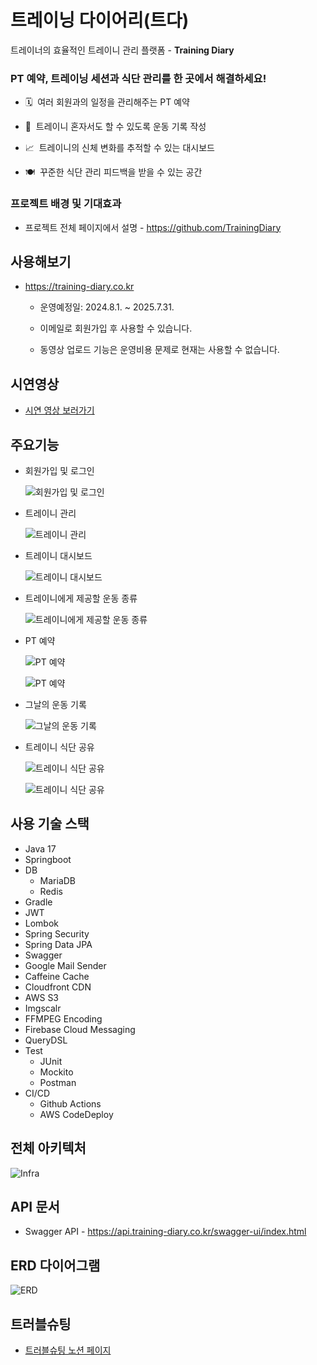 # 트레이닝 다이어리(트다)

트레이너의 효율적인 트레이니 관리 플랫폼 - **Training Diary**

### PT 예약, 트레이닝 세션과 식단 관리를 한 곳에서 해결하세요!

- 🗓️  여러 회원과의 일정을 관리해주는 PT 예약

- 📝  트레이니 혼자서도 할 수 있도록 운동 기록 작성

- 📈  트레이니의 신체 변화를 추적할 수 있는 대시보드

- 🍽️  꾸준한 식단 관리 피드백을 받을 수 있는 공간

### 프로젝트 배경 및 기대효과

- 프로젝트 전체 페이지에서 설명 - https://github.com/TrainingDiary

## 사용해보기

- https://training-diary.co.kr

    - 운영예정일: 2024.8.1. ~ 2025.7.31.

    - 이메일로 회원가입 후 사용할 수 있습니다.

    - 동영상 업로드 기능은 운영비용 문제로 현재는 사용할 수 없습니다.

## 시연영상

- [시연 영상 보러가기](https://www.notion.so/marcel-manual/Training-Diary-9a4729c1df6c4150a189540024803657?pvs=4#928d5ed35f05450aaf050dde4443f318)

## 주요기능

- 회원가입 및 로그인

    ![회원가입 및 로그인](./docs/images/1-signup.gif)

- 트레이니 관리

    ![트레이니 관리](./docs/images/2-trainee.gif)

- 트레이니 대시보드

    ![트레이니 대시보드](./docs/images/3-dashboard.gif)

- 트레이니에게 제공할 운동 종류

    ![트레이니에게 제공할 운동 종류](./docs/images/4-workout-type.gif)

- PT 예약

    ![PT 예약](./docs/images/5-ptcontract.gif)

    ![PT 예약](./docs/images/5-ptcontract2.gif)

- 그날의 운동 기록

    ![그날의 운동 기록](./docs/images/6-workout-session.gif)

- 트레이니 식단 공유

    ![트레이니 식단 공유](./docs/images/7-diet.gif)

    ![트레이니 식단 공유](./docs/images/7-diet2.gif)

## 사용 기술 스택

- Java 17
- Springboot
- DB
    - MariaDB
    - Redis
- Gradle
- JWT
- Lombok
- Spring Security
- Spring Data JPA
- Swagger
- Google Mail Sender
- Caffeine Cache
- Cloudfront CDN
- AWS S3
- Imgscalr
- FFMPEG Encoding
- Firebase Cloud Messaging
- QueryDSL
- Test
    - JUnit
    - Mockito
    - Postman
- CI/CD
    - Github Actions
    - AWS CodeDeploy

## 전체 아키텍처

![Infra](./docs/images/infra.png)

## API 문서

- Swagger API - https://api.training-diary.co.kr/swagger-ui/index.html

## ERD 다이어그램

![ERD](./docs/images/training-diary-erd.png)

## 트러블슈팅

- [트러블슈팅 노션 페이지](https://www.notion.so/marcel-manual/Training-Diary-9a4729c1df6c4150a189540024803657?pvs=4#d41e66821b1f425f9d3714da08d56b1a)
